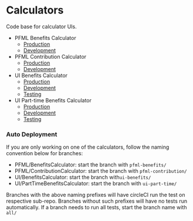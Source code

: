# Calculators
Code base for calculator UIs.
- PFML Benefits Calculator
  - [Production](https://calculator.digital.mass.gov/pfml/yourbenefits)
  - [Development](https://calculator.digital.mass.gov/dev/pfml/yourbenefits)
- PFML Contribution Calculator
  - [Production](https://calculator.digital.mass.gov/pfml/contribution)
  - [Development](https://calculator.digital.mass.gov/dev/pfml/contribution)
- UI Benefits Calculator
  - [Production](https://calculator.digital.mass.gov/ui/yourbenefits)
  - [Development](https://calculator.digital.mass.gov/dev/ui/yourbenefits)
  - [Testing](https://calculator.digital.mass.gov/forreview/ui/yourbenefits)
- UI Part-time Benefits Calculator
  - [Production](https://calculator.digital.mass.gov/ui/parttimebenefits)
  - [Development](https://calculator.digital.mass.gov/dev/ui/parttimebenefits)
  - [Testing](https://calculator.digital.mass.gov/forreview/ui/parttimebenefits)

### Auto Deployment
If you are only working on one of the calculators, follow the naming convention below for branches:
- PFML/BenefitsCalculator: start the branch with `pfml-benefits/`
- PFML/ContributionCalculator: start the branch with `pfml-contribution/`
- UI/BenefitsCalculator: start the branch with`ui-benefits/`
- UI/PartTimeBenefitsCalculator: start the branch with `ui-part-time/`

Branches with the above naming prefixes will have circleCI run the test on respective sub-repo. Branches without such prefixes will have no tests run automatically.
If a branch needs to run all tests, start the branch name with `all/`
